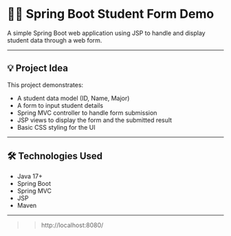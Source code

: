 # 🧑‍🎓 Spring Boot Student Form Demo

A simple Spring Boot web application using JSP to handle and display student data through a web form.

---

## 💡 Project Idea

This project demonstrates:

- A student data model (ID, Name, Major)
- A form to input student details
- Spring MVC controller to handle form submission
- JSP views to display the form and the submitted result
- Basic CSS styling for the UI

---
## 🛠 Technologies Used

- Java 17+
- Spring Boot
- Spring MVC
- JSP
- Maven

---
>> http://localhost:8080/
